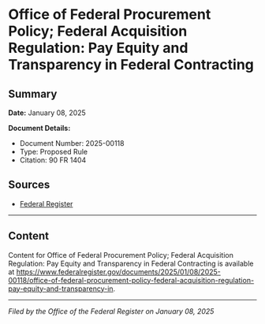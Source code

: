 # Office of Federal Procurement Policy; Federal Acquisition Regulation: Pay Equity and Transparency in Federal Contracting

## Summary

**Date:** January 08, 2025

**Document Details:**
- Document Number: 2025-00118
- Type: Proposed Rule
- Citation: 90 FR 1404

## Sources
- [Federal Register](https://www.federalregister.gov/documents/2025/01/08/2025-00118/office-of-federal-procurement-policy-federal-acquisition-regulation-pay-equity-and-transparency-in)

---

## Content

Content for Office of Federal Procurement Policy; Federal Acquisition Regulation: Pay Equity and Transparency in Federal Contracting is available at https://www.federalregister.gov/documents/2025/01/08/2025-00118/office-of-federal-procurement-policy-federal-acquisition-regulation-pay-equity-and-transparency-in.

---

*Filed by the Office of the Federal Register on January 08, 2025*

